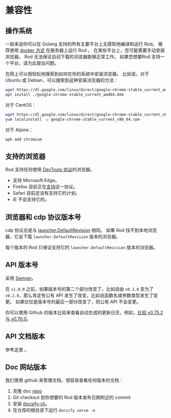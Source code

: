 # 兼容性

## 操作系统

一般来说你可以在 Golang 支持的所有主要平台上无感知地编译和运行 Rod。 推荐使用 [docker 方式](/custom-launch.md?id=remotely-manage-the-launcher) 在服务器上运行 Rod 。 在某些平台上，您可能需要手动安装浏览器。 Rod 无法保证自动下载的浏览器能够正常工作。 如果您想要Rod 支持一个平台，请为此提出问题。

在网上可以很轻松地搜索到如何在你的系统中安装浏览器。 比如说，对于 Ubuntu 或 Debian，可以搜索到这种安装浏览器的方法：

```bash
wget https://dl.google.com/linux/direct/google-chrome-stable_current_amd64.deb
apt install ./google-chrome-stable_current_amd64.deb
```

对于 CentOS：

```bash
wget https://dl.google.com/linux/direct/google-chrome-stable_current_x86_64.rpm
yum localinstall -y google-chrome-stable_current_x86_64.rpm
```

对于 Alpine：

```bash
apk add chromium
```

## 支持的浏览器

Rod 支持任何使用 [DevTools 协议](https://chromedevtools.github.io/devtools-protocol/)的浏览器。

- 支持 Microsoft Edge。
- Firefox 目前正在[支持](https://wiki.mozilla.org/Remote)这一协议。
- Safari 目前还没有支持它的计划。
- IE 不会支持它的。

## 浏览器和 cdp 协议版本号

cdp 协议总是与 [launcher.DefaultRevision](https://pkg.go.dev/github.com/go-rod/rod/lib/launcher#DefaultRevision) 相同。 如果 Rod 找不到本地浏览器，它会下载 `launcher.DefaultRevision` 版本的浏览器。

每个版本的 Rod 只保证支持它的 `launcher.DefaultRevision` 版本的浏览器。

## API 版本号

采用 [Semver](https://semver.org/)。

在 `v1.0.0` 之前，如果版本号的第二个部分改变了，比如说由 `v0.1.0` 变为了 `v0.2.0`，那么肯定有公有 API 发生了改变，比如说函数名或参数类型发生了变更。 如果仅仅是版本号的最后一部分改变了，则公有 API 不会变更。

你可以使用 Github 的版本比较来查看自动生成的更新日志，例如，[比较 v0.75.2 与 v0.76.0](https://github.com/go-rod/rod/compare/v0.75.2...v0.76.0)。

## API 文档版本

参考这里 [](https://pkg.go.dev/github.com/go-rod/rod?tab=versions)。

## Doc 网站版本

我们使用 github 来管理文档，很容易查看任何版本的文档：

1. 克隆 doc [repo](https://github.com/go-rod/go-rod.github.io.git)
2. Git checkout 到你想要的 Rod 版本发布日期附近的 commit
3. 安装 [docsify-cli](https://docsify.js.org/#/quickstart)。
4. 在仓库的根目录下运行 `docsify serve -o`
